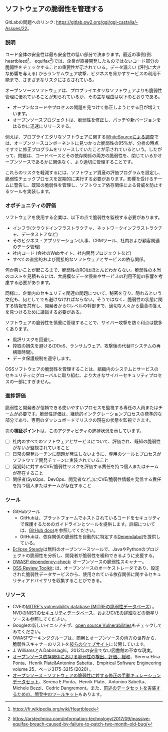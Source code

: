 ## ソフトウェアの脆弱性を管理する

GitLabの問題へのリンク: <https://gitlab.ow2.org/ggi/ggi-castalia/-Assues/22>。

### 説明

コード全体の安全性は最も安全性の低い部分で決まります。最近の事例(例: heartbleed[^heartbleed]、 equifax[^equifax])では、企業が直接開発したものではないコード部分の脆弱性をチェックすることの重要性が示されている。データ漏えい (評判に大きな影響を与える) からランサムウェア攻撃、ビジネスを脅かすサービスの利用不能まで、さまざまなリスクにさらされている。

オープンソースソフトウェアは、プロプライエタリなソフトウェアよりも脆弱性管理に優れていることが知られているが、その主な理由は以下のとおりである。
* オープンなコードやプロセスの問題を見つけて修正しようとする目が増えています。
* オープンソースプロジェクトは、脆弱性を修正し、パッチや新バージョンをはるかに迅速にリリースする。

例えば、プロプライエタリなソフトウェアに関する[WhiteSourceによる調査](https://resources.whitesourcesoftware.com/blog-whitesource/3-reasons-why-open-source-is-safer-than-commercial-software)では、オープンソースコンポーネントに見つかった脆弱性の95%が、分析の時点ですでに修正プログラムをリリースしていたことが示されているという。したがって、問題は、コードベースとその依存関係の両方の脆弱性を、閉じているかオープンソースであるかに関係なく、より適切に管理することです。

これらのリスクを軽減するには、ソフトウェア資産の評価プログラムを設定し、脆弱性チェックプロセスを定期的に実行する必要があります。影響を受けるチームに警告し、既知の脆弱性を管理し、ソフトウェア依存関係による脅威を防止するツールを実装します。

### オポチュニティの評価

ソフトウェアを使用する企業は、以下の点で脆弱性を監視する必要があります。
* インフラ(クラウドインフラストラクチャ、ネットワークインフラストラクチャ、データストアなど)
* そのビジネス・アプリケーション(人事、CRMツール、社内および顧客関連のデータ管理)
* 社内コード (会社のWebサイト、社内開発プロジェクトなど)
* すべての直接的および間接的なソフトウェアとサービスの依存関係。

何か悪いことが起こるまで、脆弱性のROIはほとんどわからない。脆弱性の本当のコストを見積もるには、大規模なデータ侵害やサービスの利用不能の影響を考慮する必要があります。

同様に、企業内のセキュリティ関連の問題について、秘密を守り、隠れるという文化も、何としてでも避けなければならない。そうではなく、脆弱性の状態に関する情報を共有し、開発者からCレベルの幹部まで、適切な人々から最善の答えを見つけるために議論する必要がある。

ソフトウェアの脆弱性を慎重に管理することで、サイバー攻撃を防ぐ利点は数多くあります。
* 風評リスクを回避し、
* 搾取の損失を避ける(DDoS、ランサムウェア、攻撃後の代替ITシステムの再構築時間)。
* データ保護規制を遵守します。

OSSソフトウェアの脆弱性を管理することは、組織内のシステムとサービスのセキュリティにグローバルに取り組む、より大きなサイバーセキュリティプロセスの一部にすぎません。

### 進捗評価

脆弱性と開発者が信頼できる使いやすいプロセスを監視する専任の人員またはチームが必要です。脆弱性評価は、継続的インテグレーションプロセスの標準的な部分であり、専用のダッシュボードでリスクの現在の状態を監視できます。

次の**検証ポイント**は、このアクティビティの進捗状況を示しています。
- [ ] 社内のすべてのソフトウェアとサービスについて、評価され、既知の脆弱性がないか監視されていること
- [ ] 日常の開発ルーチンに問題が発生しないように、専用のツールとプロセスがソフトウェア開発チェーンに実装されていること
- [ ] 発覚時に対するCVE/脆弱性リスクを評価する責任を持つ個人またはチームが存在すること
- [ ] 関係者(SysOps、DevOps、開発者など。)にCVE/脆弱性情報を発信する責任を持つ個人またはチームが存在すること

### ツール

* GitHubツール
  - GitHubは、プラットフォームでホストされているコードをセキュリティで保護するためのガイドラインとツールを提供します。詳細については、[GitHub docs](https://docs.github.com/en/github/administering-a-repository/about-securing-your-repository)を参照してください。
  - GitHubは、依存関係の脆弱性を自動的に特定する[Dependabot](https://docs.github.com/en/github/managing-security-vulnerabilities/about-alerts-for-vulnerable-dependencies)を提供している。
* [Eclipse Steady](https://eclipse.github.io/steady/)は無料のオープンソースツールで、JavaやPythonのプロジェクトの脆弱性を分析し、開発者が脆弱性を緩和できるように支援する。
* [OWASP dependency-check](https://owasp.org/www-project-dependency-check/): オープンソースの脆弱性スキャナー。
* [OSS Review Toolkit](https://github.com/oss-review-toolkit/ort): は、オープンソースのオーケストレータであり、設定された脆弱性データサービスから、使用されている依存関係に関するセキュリティアドバイザリを収集することができる。

### リソース

* CVEの[MITRE's vulnerability database (MITREの脆弱性データベース)](https://cve.mitre.org/) 。NVDの[NISTのセキュリティデータベース](https://nvd.nist.gov/)、および[CVEの詳細](https://www.cvedetails.com/)などの衛星リソースも参照してください。
* Googleの新しいイニシアチブ、[open source Vulnerabilities](https://osv.dev/)もチェックしてみてください。
* OWASPワーキンググループは、商用とオープンソースの両方の世界から、脆弱性スキャナーのリストを[彼らのウェブサイト](https://owasp.org/www-community/Vulnerability_Scanning_Tools)に公開しています。
* J. WilliamsとA.Dabirsiaghi。2012年の安全でない図書館の不幸な現実。
* [オープンソース依存関係における脆弱性の検出、評価、緩和](https://link.springer.com/article/10.1007/s10664-020-09830-x)、Serena Elisa Ponta、Henrik Plate&Antonino Sabetta、Empirical Software Engineering volume 25、ページ3175-3215 (2020) 。
* [オープンソース・ソフトウェアの脆弱性に対する修正の手動キュレーションデータセット](https://arxiv.org/abs/1902.02595)、Serena E.Ponta、Henrik Plate、Antonino Sabetta、Michele Bezzi、Cedric Dangremont。また、[前述のデータセットを実装するための、開発中のツールキット](https://sap.github.io/project-kb/)もあります。

[^heartbleed]: https://fr.wikipedia.org/wiki/Heartbleed
[^equifax]: https://arstechnica.com/information-technology/2017/09/massive-equifax-breach-caused-by-failure-to-patch-two-month-old-bug/

